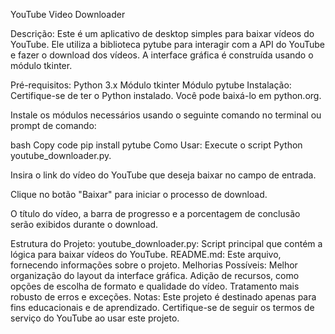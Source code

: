 
YouTube Video Downloader

Descrição:
Este é um aplicativo de desktop simples para baixar vídeos do YouTube. Ele utiliza a biblioteca pytube para interagir com a API do YouTube e fazer o download dos vídeos. A interface gráfica é construída usando o módulo tkinter.

Pré-requisitos:
Python 3.x
Módulo tkinter
Módulo pytube
Instalação:
Certifique-se de ter o Python instalado. Você pode baixá-lo em python.org.

Instale os módulos necessários usando o seguinte comando no terminal ou prompt de comando:

bash
Copy code
pip install pytube
Como Usar:
Execute o script Python youtube_downloader.py.

Insira o link do vídeo do YouTube que deseja baixar no campo de entrada.

Clique no botão "Baixar" para iniciar o processo de download.

O título do vídeo, a barra de progresso e a porcentagem de conclusão serão exibidos durante o download.

Estrutura do Projeto:
youtube_downloader.py: Script principal que contém a lógica para baixar vídeos do YouTube.
README.md: Este arquivo, fornecendo informações sobre o projeto.
Melhorias Possíveis:
Melhor organização do layout da interface gráfica.
Adição de recursos, como opções de escolha de formato e qualidade do vídeo.
Tratamento mais robusto de erros e exceções.
Notas:
Este projeto é destinado apenas para fins educacionais e de aprendizado.
Certifique-se de seguir os termos de serviço do YouTube ao usar este projeto.

